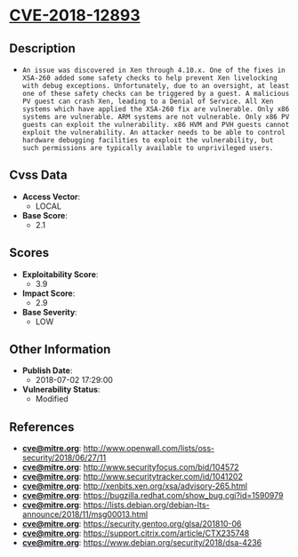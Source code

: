 
# [CVE-2018-12893](http://www.openwall.com/lists/oss-security/2018/06/27/11)

## Description

- `An issue was discovered in Xen through 4.10.x. One of the fixes in XSA-260 added some safety checks to help prevent Xen livelocking with debug exceptions. Unfortunately, due to an oversight, at least one of these safety checks can be triggered by a guest. A malicious PV guest can crash Xen, leading to a Denial of Service. All Xen systems which have applied the XSA-260 fix are vulnerable. Only x86 systems are vulnerable. ARM systems are not vulnerable. Only x86 PV guests can exploit the vulnerability. x86 HVM and PVH guests cannot exploit the vulnerability. An attacker needs to be able to control hardware debugging facilities to exploit the vulnerability, but such permissions are typically available to unprivileged users.`

## Cvss Data

- **Access Vector**:
  - LOCAL
- **Base Score**:
  - 2.1

## Scores

- **Exploitability Score**:
  - 3.9
- **Impact Score**:
  - 2.9
- **Base Severity**:
  - LOW

## Other Information

- **Publish Date**:
  - 2018-07-02 17:29:00
- **Vulnerability Status**:
  - Modified

## References

- **cve@mitre.org**: http://www.openwall.com/lists/oss-security/2018/06/27/11
- **cve@mitre.org**: http://www.securityfocus.com/bid/104572
- **cve@mitre.org**: http://www.securitytracker.com/id/1041202
- **cve@mitre.org**: http://xenbits.xen.org/xsa/advisory-265.html
- **cve@mitre.org**: https://bugzilla.redhat.com/show_bug.cgi?id=1590979
- **cve@mitre.org**: https://lists.debian.org/debian-lts-announce/2018/11/msg00013.html
- **cve@mitre.org**: https://security.gentoo.org/glsa/201810-06
- **cve@mitre.org**: https://support.citrix.com/article/CTX235748
- **cve@mitre.org**: https://www.debian.org/security/2018/dsa-4236

